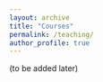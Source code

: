 ```yaml
---
layout: archive
title: "Courses"
permalink: /teaching/
author_profile: true
---
```


(to be added later)

